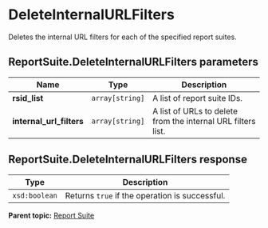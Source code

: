 # DeleteInternalURLFilters

Deletes the internal URL filters for each of the specified report suites.

## ReportSuite.DeleteInternalURLFilters parameters

|Name|Type|Description|
|----|----|-----------|
|**rsid_list** |`array[string]` |A list of report suite IDs.|
|**internal_url_filters** |`array[string]` |A list of URLs to delete from the internal URL filters list.|

## ReportSuite.DeleteInternalURLFilters response

|Type|Description|
|----|-----------|
|`xsd:boolean` |Returns `true` if the operation is successful.|

**Parent topic:** [Report Suite](../../methods/report_suite/r_methods_reportsuite.md)

